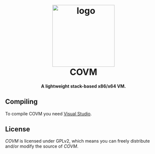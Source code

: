 <h1 align="center">
  <br>
  <a href="https://cwanocak.eu"><img src="https://i.imgur.com/LR2Fr3W.png" alt="logo" width="200"></a>
  <br>
  COVM 
  <br>
</h1>

<h4 align="center">A lightweight stack-based x86/x64 VM.</h4>

## Compiling

To compile COVM you need [Visual Studio](https://www.visualstudio.com).

## License

*COVM* is licensed under GPLv2, which means you can freely distribute and/or modify the source of *COVM*.


